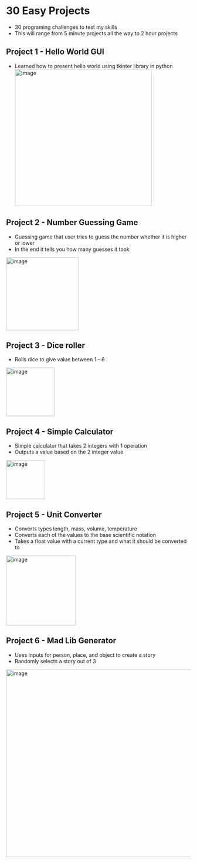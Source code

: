 # 30 Easy Projects
- 30 programing challenges to test my skills
- This will range from 5 minute projects all the way to 2 hour projects

## Project 1 - Hello World GUI
- Learned how to present hello world using tkinter library in python
[<img width="373" alt="image" src="https://github.com/user-attachments/assets/646febcf-4fd3-42a6-b389-fb446f207d89" />](https://github.com/maxwelllokshin1/30-Easy-Projects/blob/main/HelloWorldApp.py)

## Project 2 - Number Guessing Game
- Guessing game that user tries to guess the number whether it is higher or lower
- In the end it tells you how many guesses it took
  
[<img width="198" alt="image" src="https://github.com/user-attachments/assets/702a025f-28bd-4306-ba3a-5208cc8797a2" />](https://github.com/maxwelllokshin1/30-Easy-Projects/blob/main/NumberGuessingGame.py)

## Project 3 - Dice roller
- Rolls dice to give value between 1 - 6
  
[<img width="132" alt="image" src="https://github.com/user-attachments/assets/31c8a2da-41dc-4141-8cdd-3e55c6ec8e3e" />](https://github.com/maxwelllokshin1/30-Easy-Projects/blob/main/DiceRollerSim.py)

## Project 4 - Simple Calculator
- Simple calculator that takes 2 integers with 1 operation
- Outputs a value based on the 2 integer value

[<img width="106" alt="image" src="https://github.com/user-attachments/assets/d10bafd2-5753-457f-b24b-3852037807f5" />
](https://github.com/maxwelllokshin1/30-Easy-Projects/blob/main/SimpleCalculator.py)

## Project 5 - Unit Converter
- Converts types length, mass, volume, temperature
- Converts each of the values to the base scientific notation
- Takes a float value with a current type and what it should be converted to

[<img width="190" alt="image" src="https://github.com/user-attachments/assets/c16e6497-e20a-4a76-b172-e870afb9aabf" />](https://github.com/maxwelllokshin1/30-Easy-Projects/blob/main/UnitConverter.py)

## Project 6 - Mad Lib Generator
- Uses inputs for person, place, and object to create a story
- Randomly selects a story out of 3

[<img width="511" alt="image" src="https://github.com/user-attachments/assets/26df13c2-02fd-405e-9aa2-d88f7e70e149" />](https://github.com/maxwelllokshin1/30-Easy-Projects/blob/main/MadLibGen.py)
